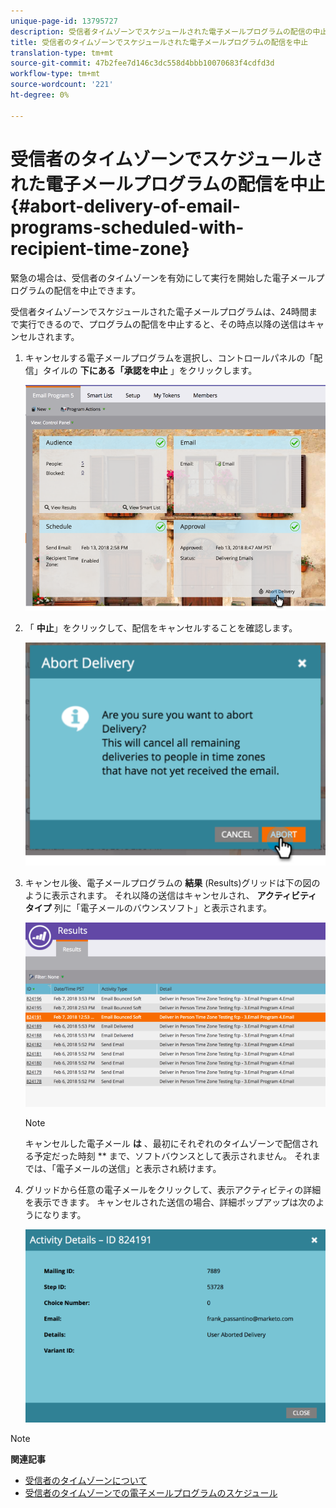 ```yaml
---
unique-page-id: 13795727
description: 受信者タイムゾーンでスケジュールされた電子メールプログラムの配信の中止 — Marketto Docs — 製品ドキュメント
title: 受信者のタイムゾーンでスケジュールされた電子メールプログラムの配信を中止
translation-type: tm+mt
source-git-commit: 47b2fee7d146c3dc558d4bbb10070683f4cdfd3d
workflow-type: tm+mt
source-wordcount: '221'
ht-degree: 0%

---
```



# 受信者のタイムゾーンでスケジュールされた電子メールプログラムの配信を中止 {#abort-delivery-of-email-programs-scheduled-with-recipient-time-zone}

緊急の場合は、受信者のタイムゾーンを有効にして実行を開始した電子メールプログラムの配信を中止できます。

受信者タイムゾーンでスケジュールされた電子メールプログラムは、24時間まで実行できるので、プログラムの配信を中止すると、その時点以降の送信はキャンセルされます。

1. キャンセルする電子メールプログラムを選択し、コントロールパネルの「配信」タイルの **下にある「承認を中止** 」をクリックします。

   ![](assets/ptz-abortdelivery.png)

1. 「 **中止**」をクリックして、配信をキャンセルすることを確認します。

   ![](assets/image2018-2-23-11-3a20-3a27.png)

1. キャンセル後、電子メールプログラムの **結果** (Results)グリッドは下の図のように表示されます。 それ以降の送信はキャンセルされ、 **アクティビティタイプ** 列に「電子メールのバウンスソフト」と表示されます。

   ![](assets/image2018-2-23-11-3a22-3a11.png)

   >[!NOTE]
   >
   >キャンセルした電子メール **は** 、最初にそれぞれのタイムゾーンで配信される予定だった時刻 ** まで、ソフトバウンスとして表示されません。 それまでは、「電子メールの送信」と表示され続けます。

1. グリッドから任意の電子メールをクリックして、表示アクティビティの詳細を表示できます。 キャンセルされた送信の場合、詳細ポップアップは次のようになります。

   ![](assets/image2018-2-23-11-3a30-3a46.png)

>[!NOTE]
>
>**関連記事**
>
>* [受信者のタイムゾーンについて](understanding-recipient-time-zone.md)
>* [受信者のタイムゾーンでの電子メールプログラムのスケジュール](schedule-email-programs-with-recipient-time-zone.md)

>



